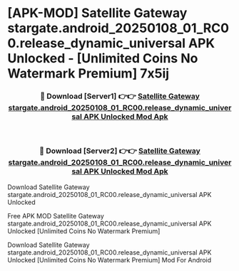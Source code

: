 # [APK-MOD] Satellite Gateway stargate.android_20250108_01_RC00.release_dynamic_universal APK Unlocked - [Unlimited Coins No Watermark Premium] 7x5ij



<div align="center">
<h3>🔴 Download [Server1] 👉👉 <a href="https://momento.my/?title=Satellite_Gateway_stargate.android_20250108_01_RC00.release_dynamic_universal_APK_Unlocked">Satellite Gateway stargate.android_20250108_01_RC00.release_dynamic_universal APK Unlocked Mod Apk</a></h3><br>

<h3>🔴 Download [Server2] 👉👉 <a href="https://momento.my/?title=Satellite_Gateway_stargate.android_20250108_01_RC00.release_dynamic_universal_APK_Unlocked">Satellite Gateway stargate.android_20250108_01_RC00.release_dynamic_universal APK Unlocked Mod Apk</a></h3>
</div>



Download Satellite Gateway stargate.android_20250108_01_RC00.release_dynamic_universal APK Unlocked 

Free APK MOD Satellite Gateway stargate.android_20250108_01_RC00.release_dynamic_universal APK Unlocked [Unlimited Coins No Watermark Premium]

Download Satellite Gateway stargate.android_20250108_01_RC00.release_dynamic_universal APK Unlocked [Unlimited Coins No Watermark Premium] Mod For Android
